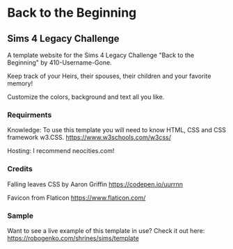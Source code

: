 # Back to the Beginning
## Sims 4 Legacy Challenge
A template website for the Sims 4 Legacy Challenge "Back to the Beginning" by 410-Username-Gone. 

Keep track of your Heirs, their spouses, their children and your favorite memory!

Customize the colors, background and text all you like. 

### Requirments
Knowledge: To use this template you will need to know HTML, CSS and CSS framework w3.CSS. 
https://www.w3schools.com/w3css/

Hosting: I recommend neocities.com!

### Credits
Falling leaves CSS by Aaron Griffin
https://codepen.io/uurrnn

Favicon from Flaticon
https://www.flaticon.com/

### Sample
Want to see a live example of this template in use? Check it out here:
https://robogenko.com/shrines/sims/template
